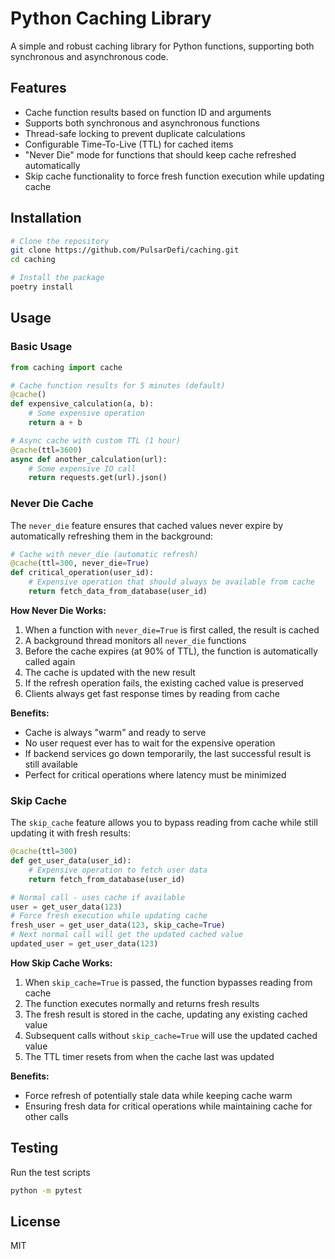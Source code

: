 # Python Caching Library

A simple and robust caching library for Python functions, supporting both synchronous and asynchronous code.

## Features

- Cache function results based on function ID and arguments
- Supports both synchronous and asynchronous functions
- Thread-safe locking to prevent duplicate calculations
- Configurable Time-To-Live (TTL) for cached items
- "Never Die" mode for functions that should keep cache refreshed automatically
- Skip cache functionality to force fresh function execution while updating cache

## Installation

```bash
# Clone the repository
git clone https://github.com/PulsarDefi/caching.git
cd caching

# Install the package
poetry install
```

## Usage

### Basic Usage

```python
from caching import cache

# Cache function results for 5 minutes (default)
@cache()
def expensive_calculation(a, b):
    # Some expensive operation
    return a + b

# Async cache with custom TTL (1 hour)
@cache(ttl=3600)
async def another_calculation(url):
    # Some expensive IO call
    return requests.get(url).json()
```

### Never Die Cache

The `never_die` feature ensures that cached values never expire by automatically refreshing them in the background:

```python
# Cache with never_die (automatic refresh)
@cache(ttl=300, never_die=True)
def critical_operation(user_id):
    # Expensive operation that should always be available from cache
    return fetch_data_from_database(user_id)
```

**How Never Die Works:**

1. When a function with `never_die=True` is first called, the result is cached
2. A background thread monitors all `never_die` functions
3. Before the cache expires (at 90% of TTL), the function is automatically called again
4. The cache is updated with the new result
5. If the refresh operation fails, the existing cached value is preserved
6. Clients always get fast response times by reading from cache

**Benefits:**

- Cache is always "warm" and ready to serve
- No user request ever has to wait for the expensive operation
- If backend services go down temporarily, the last successful result is still available
- Perfect for critical operations where latency must be minimized

### Skip Cache

The `skip_cache` feature allows you to bypass reading from cache while still updating it with fresh results:

```python
@cache(ttl=300)
def get_user_data(user_id):
    # Expensive operation to fetch user data
    return fetch_from_database(user_id)

# Normal call - uses cache if available
user = get_user_data(123)
# Force fresh execution while updating cache
fresh_user = get_user_data(123, skip_cache=True)
# Next normal call will get the updated cached value
updated_user = get_user_data(123)
```

**How Skip Cache Works:**

1. When `skip_cache=True` is passed, the function bypasses reading from cache
2. The function executes normally and returns fresh results
3. The fresh result is stored in the cache, updating any existing cached value
4. Subsequent calls without `skip_cache=True` will use the updated cached value
5. The TTL timer resets from when the cache last was updated

**Benefits:**

- Force refresh of potentially stale data while keeping cache warm
- Ensuring fresh data for critical operations while maintaining cache for other calls

## Testing

Run the test scripts

```bash
python -m pytest
```

## License

MIT
